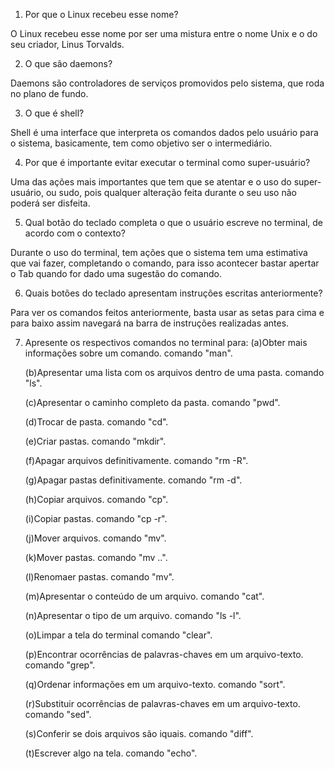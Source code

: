 1. Por que o Linux recebeu esse nome? 

 O Linux recebeu esse nome por ser uma mistura entre o nome Unix e o do seu criador, Linus Torvalds.

2. O que são daemons?

 Daemons são controladores de serviços promovidos pelo sistema, que roda no plano de fundo.

3. O que é shell?

 Shell é uma interface que interpreta os comandos dados pelo usuário para o sistema, basicamente, tem como objetivo ser o intermediário.

4. Por que é importante evitar executar o terminal como super-usuário?

 Uma das ações mais importantes que tem que se atentar e o uso do super-usuário, ou sudo, pois qualquer alteração feita durante o seu uso não poderá ser disfeita.

5. Qual botão do teclado completa o que o usuário escreve no terminal, de acordo com o contexto?

 Durante o uso do terminal, tem ações que o sistema tem uma estimativa que vai fazer, completando o comando, para isso acontecer bastar apertar o Tab quando for dado uma sugestão do comando.

6. Quais botões do teclado apresentam instruções escritas anteriormente?

 Para ver os comandos feitos anteriormente, basta usar as setas para cima e para baixo assim navegará na barra de instruções realizadas antes.

7. Apresente os respectivos comandos no terminal para:
	(a)Obter mais informações sobre um comando.
		comando "man".

 	(b)Apresentar uma lista com os arquivos dentro de uma pasta.
		comando "ls".

	(c)Apresentar o caminho completo da pasta.
		comando "pwd".

	(d)Trocar de pasta.
		comando "cd".

	(e)Criar pastas.
		comando "mkdir".

	(f)Apagar arquivos definitivamente.
		comando "rm -R".

	(g)Apagar pastas definitivamente.
		comando "rm -d".

	(h)Copiar arquivos.
		comando "cp".

	(i)Copiar pastas.
		comando "cp -r".

	(j)Mover arquivos.
		comando "mv".

	(k)Mover pastas.
		comando "mv ..".

	(l)Renomaer pastas.
		comando "mv".

	(m)Apresentar o conteúdo de um arquivo.
		comando "cat".

	(n)Apresentar o tipo de um arquivo.
		comando "ls -l".

	(o)Limpar a tela do terminal
		comando "clear".

	(p)Encontrar ocorrências de palavras-chaves em um arquivo-texto.
		comando "grep".

	(q)Ordenar informações em um arquivo-texto.
		comando "sort".

	(r)Substituir ocorrências de palavras-chaves em um arquivo-texto.
		comando "sed".

	(s)Conferir se dois arquivos são iquais.
		comando "diff".

	(t)Escrever algo na tela.
		comando "echo".